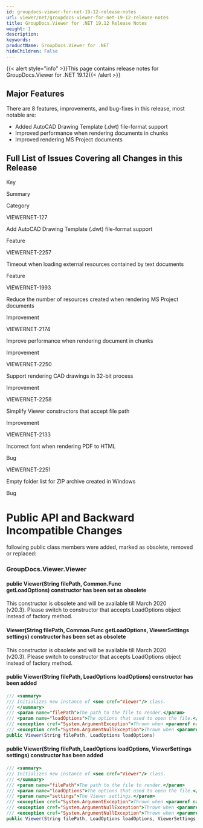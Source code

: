 ```yaml
---
id: groupdocs-viewer-for-net-19-12-release-notes
url: viewer/net/groupdocs-viewer-for-net-19-12-release-notes
title: GroupDocs.Viewer for .NET 19.12 Release Notes
weight: 1
description: 
keywords: 
productName: GroupDocs.Viewer for .NET
hideChildren: False
---
```

{{< alert style="info" >}}This page contains release notes for GroupDocs.Viewer for .NET 19.12{{< /alert >}}

## Major Features

There are 8 features, improvements, and bug-fixes in this release, most notable are:

*   Added AutoCAD Drawing Template (.dwt) file-format support
*   Improved performance when rendering documents in chunks
*   Improved rendering MS Project documents

## Full List of Issues Covering all Changes in this Release

Key

Summary

Category

VIEWERNET-127

Add AutoCAD Drawing Template (.dwt) file-format support

Feature

VIEWERNET-2257

Timeout when loading external resources contained by text documents

Feature

VIEWERNET-1993

Reduce the number of resources created when rendering MS Project documents

Improvement

VIEWERNET-2174

Improve performance when rendering document in chunks

Improvement

VIEWERNET-2250

Support rendering CAD drawings in 32-bit process

Improvement

VIEWERNET-2258

Simplify Viewer constructors that accept file path

Improvement

VIEWERNET-2133

Incorrect font when rendering PDF to HTML

Bug

VIEWERNET-2251

Empty folder list for ZIP archive created in Windows

Bug

# Public API and Backward Incompatible Changes

following public class members were added, marked as obsolete, removed or replaced:

### GroupDocs.Viewer.Viewer

#### public Viewer(String filePath, Common.Func<LoadOptions> getLoadOptions) constructor has been set as obsolete 

This constructor is obsolete and will be available till March 2020 (v20.3). Please switch to constructor that accepts LoadOptions object instead of factory method.

#### Viewer(String filePath, Common.Func<LoadOptions> getLoadOptions, ViewerSettings settings) constructor has been set as obsolete 

This constructor is obsolete and will be available till March 2020 (v20.3). Please switch to constructor that accepts LoadOptions object instead of factory method.

#### public Viewer(String filePath, LoadOptions loadOptions) constructor has been added

```csharp
/// <summary>
/// Initializes new instance of <see cref="Viewer"/> class.
/// </summary>
/// <param name="filePath">The path to the file to render.</param>
/// <param name="loadOptions">The options that used to open the file.</param>
/// <exception cref="System.ArgumentException">Thrown when <paramref name="filePath"/> is null or empty.</exception>
/// <exception cref="System.ArgumentNullException">Thrown when <paramref name="loadOptions"/> is null.</exception>
public Viewer(String filePath, LoadOptions loadOptions)
```

#### public Viewer(String filePath, LoadOptions loadOptions, ViewerSettings settings) constructor has been added

```csharp
/// <summary>
/// Initializes new instance of <see cref="Viewer"/> class.
/// </summary>
/// <param name="filePath">The path to the file to render.</param>
/// <param name="loadOptions">The options that used to open the file.</param>
/// <param name="settings">The Viewer settings.</param>
/// <exception cref="System.ArgumentException">Thrown when <paramref name="filePath"/> is null or empty.</exception>
/// <exception cref="System.ArgumentNullException">Thrown when <paramref name="loadOptions"/> is null.</exception>
/// <exception cref="System.ArgumentNullException">Thrown when <paramref name="settings"/> is null.</exception>
public Viewer(String filePath, LoadOptions loadOptions, ViewerSettings settings)
```
